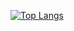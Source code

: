 [![Top Langs](https://github-readme-stats.vercel.app/api/top-langs/?username=RangoDisco&layout=compact&theme=dark)](https://github.com/RangoDisco/github-readme-stats)
